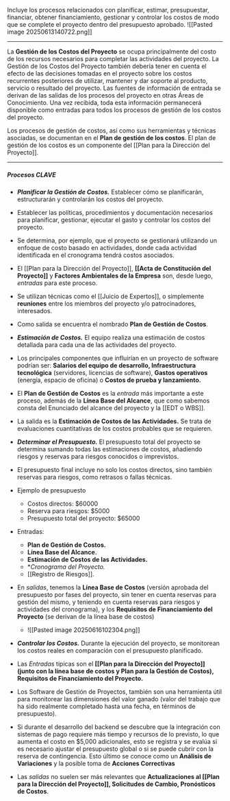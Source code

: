 Incluye los procesos relacionados con planificar, estimar, presupuestar, financiar, obtener financiamiento, gestionar y controlar los costos de modo que se complete el proyecto dentro del presupuesto aprobado.
	![[Pasted image 20250613140722.png]]
****
La **Gestión de los Costos del Proyecto** se ocupa principalmente del costo de los recursos necesarios para completar las actividades del proyecto. 
La Gestión de los Costos del Proyecto también debería tener en cuenta el efecto de las decisiones tomadas en el proyecto sobre los costos recurrentes posteriores de utilizar, mantener y dar soporte al producto, servicio o resultado del proyecto.
Las fuentes de información de entrada se derivan de las salidas de los procesos del proyecto en otras Áreas de Conocimiento. Una vez recibida, toda esta información permanecerá disponible como entradas para todos los procesos de gestión de los costos del proyecto.

Los procesos de gestión de costos, así como sus herramientas y técnicas asociadas, se documentan en el **Plan de gestión de los costos**. El plan de gestión de los costos es un componente del [[Plan para la Dirección del Proyecto]].
****
##### **Procesos CLAVE**
- ***Planificar la Gestión de Costos.*** Establecer cómo se planificarán, estructurarán y controlarán los costos del proyecto. 
- Establecer las políticas, procedimientos y documentación necesarios para planificar, gestionar, ejecutar el gasto y controlar los costos del proyecto.
- Se determina, por ejemplo, que el proyecto se gestionará utilizando un enfoque de costo basado en actividades, donde cada actividad identificada en el cronograma tendrá costos asociados.
- El [[Plan para la Dirección del Proyecto]], **[[Acta de Constitución del Proyecto]]** y **Factores Ambientales de la Empresa** son, desde luego, *entradas* para este proceso.
- Se utilizan técnicas como el [[Juicio de Expertos]], o simplemente **reuniones** entre los miembros del proyecto y/o patrocinadores, interesados.
- Como salida se encuentra el nombrado **Plan de Gestión de Costos**.

- ***Estimación de Costos.*** El equipo realiza una estimación de costos detallada para cada una de las actividades del proyecto. 
- Los principales componentes que influirían en un proyecto de software podrían ser: **Salarios del equipo de desarrollo, Infraestructura tecnológica** (servidores, licencias de software), **Gastos operativos** (energía, espacio de oficina) o **Costos de prueba y lanzamiento.**
- El **Plan de Gestión de Costos** es la *entrada* más importante a este proceso, además de la **Línea Base del Alcance**, que como sabemos consta del Enunciado del alcance del proyecto y la [[EDT o WBS]].
- La salida es la **Estimación de Costos de las Actividades.** Se trata de evaluaciones cuantitativas de los costos probables que se requieren.

- ***Determinar el Presupuesto.*** El presupuesto total del proyecto se determina sumando todas las estimaciones de costos, añadiendo riesgos y reservas para riesgos conocidos o imprevistos.
- El presupuesto final incluye no solo los costos directos, sino también reservas para riesgos, como retrasos o fallas técnicas.
- Ejemplo de presupuesto
	- Costos directos: $60000
	- Reserva para riesgos: $5000
	- Presupuesto total del proyecto: $65000
- Entradas:
	- **Plan de Gestión de Costos.**
	- **Línea Base del Alcance.**
	- **Estimación de Costos de las Actividades.**
	- **Cronograma del Proyecto.*
	- [[Registro de Riesgos]].
- En *salidas*, tenemos la **Línea Base de Costos** (versión aprobada del presupuesto por fases del proyecto, sin tener en cuenta reservas para gestión del mismo, y teniendo en cuenta reservas para riesgos y actividades del cronograma), y los **Requisitos de Financiamiento del Proyecto** (se derivan de la línea base de costos)
	- ![[Pasted image 20250616102304.png]]

- ***Controlar los Costos.*** Durante la ejecución del proyecto, se monitorean los costos reales en comparación con el presupuesto planificado.
- Las *Entradas* típicas son el **[[Plan para la Dirección del Proyecto]] (junto con la línea base de costos y Plan para la Gestión de Costos), Requisitos de Financiamiento del Proyecto.**
- Los Software de Gestión de Proyectos, también son una herramienta útil para monitorear las dimensiones del valor ganado (valor del trabajo que ha sido realmente completado hasta una fecha, en términos de presupuesto).
- Si durante el desarrollo del backend se descubre que la integración con sistemas de pago requiere más tiempo y recursos de lo previsto, lo que aumenta el costo en $5,000 adicionales, esto se registra y se evalúa si es necesario ajustar el presupuesto global o si se puede cubrir con la reserva de contingencia. Esto último se conoce como un **Análisis de Variaciones** y la posible toma de **Acciones Correctivas**
- Las *salidas* no suelen ser más relevantes que **Actualizaciones al [[Plan para la Dirección del Proyecto]], Solicitudes de Cambio, Pronósticos de Costos**.
